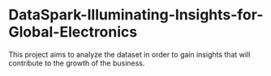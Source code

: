 # DataSpark-Illuminating-Insights-for-Global-Electronics
This project aims to analyze the dataset in order to gain insights that will contribute to the growth of the business.
